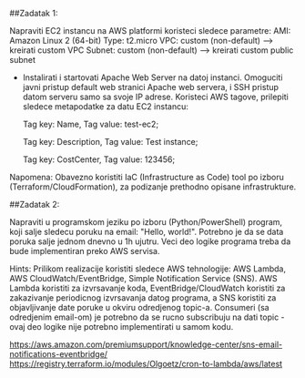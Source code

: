 ##Zadatak 1:

Napraviti EC2 instancu na AWS platformi koristeci sledece parametre:
AMI: Amazon Linux 2 (64-bit)
Type: t2.micro
VPC: custom (non-default) --> kreirati custom VPC
Subnet: custom (non-default) --> kreirati custom public subnet

- Instalirati i startovati Apache Web Server na datoj instanci. Omoguciti javni pristup default web stranici Apache web 
servera, i SSH pristup datom serveru samo sa svoje IP adrese.
  Koristeci AWS tagove, prilepiti sledece metapodatke za datu EC2 instancu:

  Tag key: Name, Tag value: test-ec2;

  Tag key: Description, Tag value: Test instance;

  Tag key: CostCenter, Tag value: 123456;

Napomena: Obavezno koristiti IaC (Infrastructure as Code) tool po izboru (Terraform/CloudFormation), za podizanje 
prethodno opisane infrastrukture.


##Zadatak 2:

Napraviti u programskom jeziku po izboru (Python/PowerShell) program, koji salje sledecu poruku na email: "Hello, world!".
Potrebno je da se data poruka salje jednom dnevno u 1h ujutru. Veci deo logike programa treba da bude implementiran preko AWS servisa.

Hints: Prilikom realizacije koristiti sledece AWS tehnologije: 
AWS Lambda, 
AWS CloudWatch/EventBridge, 
Simple Notification Service (SNS). 
AWS Lambda koristiti za izvrsavanje koda, EventBridge/CloudWatch koristiti za zakazivanje periodicnog izvrsavanja 
datog programa, a SNS koristiti za objavljivanje date poruke u okviru odredjenog topic-a. 
Consumeri (sa odredjenim email-om) je potrebno da se rucno subscribuju na dati topic - ovaj deo logike nije potrebno implementirati u samom kodu.


https://aws.amazon.com/premiumsupport/knowledge-center/sns-email-notifications-eventbridge/
https://registry.terraform.io/modules/Olgoetz/cron-to-lambda/aws/latest